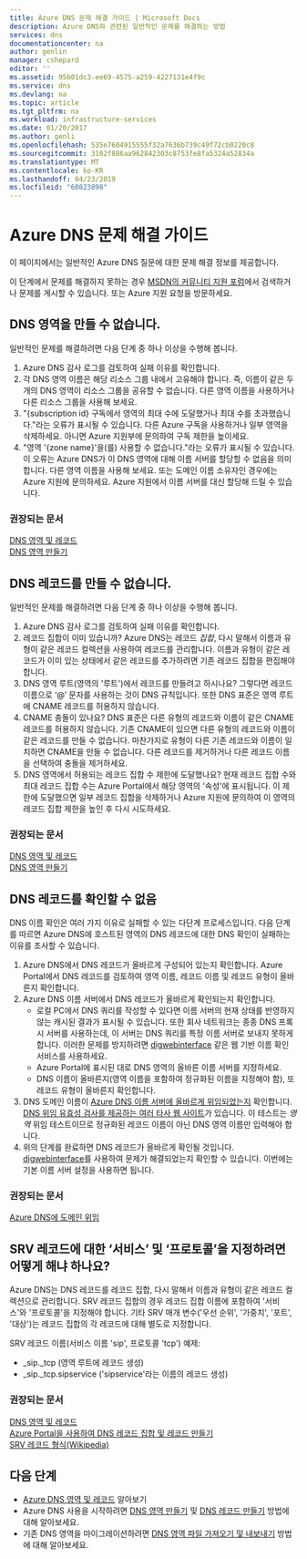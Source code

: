 ```yaml
---
title: Azure DNS 문제 해결 가이드 | Microsoft Docs
description: Azure DNS와 관련된 일반적인 문제를 해결하는 방법
services: dns
documentationcenter: na
author: genlin
manager: cshepard
editor: ''
ms.assetid: 95b01dc3-ee69-4575-a259-4227131e4f9c
ms.service: dns
ms.devlang: na
ms.topic: article
ms.tgt_pltfrm: na
ms.workload: infrastructure-services
ms.date: 01/20/2017
ms.author: genli
ms.openlocfilehash: 535e7604915555f32a7636b739c49f72cb0220c8
ms.sourcegitcommit: 3102f886aa962842303c8753fe8fa5324a52834a
ms.translationtype: MT
ms.contentlocale: ko-KR
ms.lasthandoff: 04/23/2019
ms.locfileid: "60823898"
---
```

# <a name="azure-dns-troubleshooting-guide"></a>Azure DNS 문제 해결 가이드

이 페이지에서는 일반적인 Azure DNS 질문에 대한 문제 해결 정보를 제공합니다.

이 단계에서 문제를 해결하지 못하는 경우 [MSDN의 커뮤니티 지원 포럼](https://social.msdn.microsoft.com/Forums/en-US/home?forum=WAVirtualMachinesVirtualNetwork)에서 검색하거나 문제를 게시할 수 있습니다. 또는 Azure 지원 요청을 방문하세요.


## <a name="i-cant-create-a-dns-zone"></a>DNS 영역을 만들 수 없습니다.

일반적인 문제를 해결하려면 다음 단계 중 하나 이상을 수행해 봅니다.

1.  Azure DNS 감사 로그를 검토하여 실패 이유를 확인합니다.
2.  각 DNS 영역 이름은 해당 리소스 그룹 내에서 고유해야 합니다. 즉, 이름이 같은 두 개의 DNS 영역이 리소스 그룹을 공유할 수 없습니다. 다른 영역 이름을 사용하거나 다른 리소스 그룹을 사용해 보세요.
3.  "{subscription id} 구독에서 영역의 최대 수에 도달했거나 최대 수를 초과했습니다."라는 오류가 표시될 수 있습니다. 다른 Azure 구독을 사용하거나 일부 영역을 삭제하세요. 아니면 Azure 지원부에 문의하여 구독 제한을 높이세요.
4.  "영역 '{zone name}'을(를) 사용할 수 없습니다."라는 오류가 표시될 수 있습니다. 이 오류는 Azure DNS가 이 DNS 영역에 대해 이름 서버를 할당할 수 없음을 의미합니다. 다른 영역 이름을 사용해 보세요. 또는 도메인 이름 소유자인 경우에는 Azure 지원에 문의하세요. Azure 지원에서 이름 서버를 대신 할당해 드릴 수 있습니다.


### <a name="recommended-documents"></a>**권장되는 문서**

[DNS 영역 및 레코드](dns-zones-records.md)
<br>
[DNS 영역 만들기](dns-getstarted-create-dnszone-portal.md)

## <a name="i-cant-create-a-dns-record"></a>DNS 레코드를 만들 수 없습니다.

일반적인 문제를 해결하려면 다음 단계 중 하나 이상을 수행해 봅니다.

1.  Azure DNS 감사 로그를 검토하여 실패 이유를 확인합니다.
2.  레코드 집합이 이미 있습니까?  Azure DNS는 레코드 *집합*, 다시 말해서 이름과 유형이 같은 레코드 컬렉션을 사용하여 레코드를 관리합니다. 이름과 유형이 같은 레코드가 이미 있는 상태에서 같은 레코드를 추가하려면 기존 레코드 집합을 편집해야 합니다.
3.  DNS 영역 루트(영역의 '루트')에서 레코드를 만들려고 하시나요? 그렇다면 레코드 이름으로 ‘@’ 문자를 사용하는 것이 DNS 규칙입니다. 또한 DNS 표준은 영역 루트에 CNAME 레코드를 허용하지 않습니다.
4.  CNAME 충돌이 있나요?  DNS 표준은 다른 유형의 레코드와 이름이 같은 CNAME 레코드를 허용하지 않습니다. 기존 CNAME이 있으면 다른 유형의 레코드와 이름이 같은 레코드를 만들 수 없습니다.  마찬가지로 유형이 다른 기존 레코드와 이름이 일치하면 CNAME을 만들 수 없습니다. 다른 레코드를 제거하거나 다른 레코드 이름을 선택하여 충돌을 제거하세요.
5.  DNS 영역에서 허용되는 레코드 집합 수 제한에 도달했나요? 현재 레코드 집합 수와 최대 레코드 집합 수는 Azure Portal에서 해당 영역의 '속성'에 표시됩니다. 이 제한에 도달했으면 일부 레코드 집합을 삭제하거나 Azure 지원에 문의하여 이 영역의 레코드 집합 제한을 높인 후 다시 시도하세요. 


### <a name="recommended-documents"></a>**권장되는 문서**

[DNS 영역 및 레코드](dns-zones-records.md)
<br>
[DNS 영역 만들기](dns-getstarted-create-dnszone-portal.md)



## <a name="i-cant-resolve-my-dns-record"></a>DNS 레코드를 확인할 수 없음

DNS 이름 확인은 여러 가지 이유로 실패할 수 있는 다단계 프로세스입니다. 다음 단계를 따르면 Azure DNS에 호스트된 영역의 DNS 레코드에 대한 DNS 확인이 실패하는 이유를 조사할 수 있습니다.

1.  Azure DNS에서 DNS 레코드가 올바르게 구성되어 있는지 확인합니다. Azure Portal에서 DNS 레코드를 검토하여 영역 이름, 레코드 이름 및 레코드 유형이 올바른지 확인합니다.
2.  Azure DNS 이름 서버에서 DNS 레코드가 올바르게 확인되는지 확인합니다.
    - 로컬 PC에서 DNS 쿼리를 작성할 수 있다면 이름 서버의 현재 상태를 반영하지 않는 캐시된 결과가 표시될 수 있습니다.  또한 회사 네트워크는 종종 DNS 프록시 서버를 사용하는데, 이 서버는 DNS 쿼리를 특정 이름 서버로 보내지 못하게 합니다.  이러한 문제를 방지하려면 [digwebinterface](https://digwebinterface.com) 같은 웹 기반 이름 확인 서비스를 사용하세요.
    - Azure Portal에 표시된 대로 DNS 영역의 올바른 이름 서버를 지정하세요.
    - DNS 이름이 올바른지(영역 이름을 포함하여 정규화된 이름을 지정해야 함), 또 레코드 유형이 올바른지 확인합니다.
3.  DNS 도메인 이름이 [Azure DNS 이름 서버에 올바르게 위임되었는지](dns-domain-delegation.md) 확인합니다. [DNS 위임 유효성 검사를 제공하는 여러 타사 웹 사이트](https://www.bing.com/search?q=dns+check+tool)가 있습니다. 이 테스트는 *영역* 위임 테스트이므로 정규화된 레코드 이름이 아닌 DNS 영역 이름만 입력해야 합니다.
4.  위의 단계를 완료하면 DNS 레코드가 올바르게 확인될 것입니다. [digwebinterface](https://digwebinterface.com)를 사용하여 문제가 해결되었는지 확인할 수 있습니다. 이번에는 기본 이름 서버 설정을 사용하면 됩니다.


### <a name="recommended-documents"></a>**권장되는 문서**

[Azure DNS에 도메인 위임](dns-domain-delegation.md)



## <a name="how-do-i-specify-the-service-and-protocol-for-an-srv-record"></a>SRV 레코드에 대한 ‘서비스’ 및 ‘프로토콜’을 지정하려면 어떻게 해냐 하나요?

Azure DNS는 DNS 레코드를 레코드 집합, 다시 말해서 이름과 유형이 같은 레코드 컬렉션으로 관리합니다. SRV 레코드 집합의 경우 레코드 집합 이름에 포함하여 '서비스'와 '프로토콜'을 지정해야 합니다. 기타 SRV 매개 변수('우선 순위', '가중치', '포트', '대상')는 레코드 집합의 각 레코드에 대해 별도로 지정합니다.

SRV 레코드 이름(서비스 이름 'sip', 프로토콜 'tcp') 예제:

- \_sip.\_tcp (영역 루트에 레코드 생성)
- \_sip.\_tcp.sipservice ('sipservice'라는 이름의 레코드 생성)

### <a name="recommended-documents"></a>**권장되는 문서**

[DNS 영역 및 레코드](dns-zones-records.md)
<br>
[Azure Portal을 사용하여 DNS 레코드 집합 및 레코드 만들기](dns-getstarted-create-recordset-portal.md)
<br>
[SRV 레코드 형식(Wikipedia)](https://en.wikipedia.org/wiki/SRV_record)


## <a name="next-steps"></a>다음 단계

* [Azure DNS 영역 및 레코드](dns-zones-records.md) 알아보기
* Azure DNS 사용을 시작하려면 [DNS 영역 만들기](dns-getstarted-create-dnszone-portal.md) 및 [DNS 레코드 만들기](dns-getstarted-create-recordset-portal.md) 방법에 대해 알아보세요.
* 기존 DNS 영역을 마이그레이션하려면 [DNS 영역 파일 가져오기 및 내보내기](dns-import-export.md) 방법에 대해 알아보세요.

